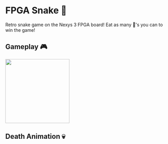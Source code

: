 # FPGA Snake :snake:

Retro snake game on the Nexys 3 FPGA board! Eat as many :apple:'s you can to win the game!

## Gameplay :video_game:

<img src="fpga-snake/snake-gameplay.gif" width="200" height="200">

## Death Animation :skull:
